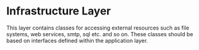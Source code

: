 ﻿# Infrastructure Layer

This layer contains classes for accessing external resources such as file systems, web services, smtp, sql etc. and so on.
These classes should be based on interfaces defined within the application layer.